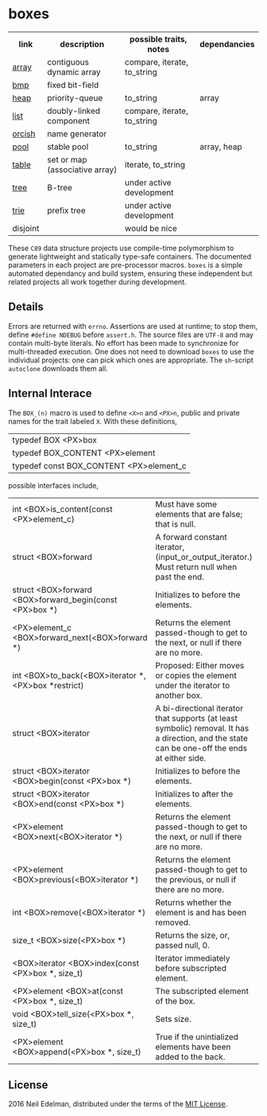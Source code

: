 # boxes #

<table><tr>
	<th>link</th>
	<th>description</th>
	<th>possible traits, notes</th>
	<th>dependancies</th>
</tr><tr>
	<td><a href="https://github.com/neil-edelman/array">array</a></td>
	<td>contiguous dynamic array</td>
	<td>compare, iterate, to_string</td>
	<td></td>
</tr><tr>
	<td><a href = "https://github.com/neil-edelman/bmp">bmp</a></td>
	<td>fixed bit-field</td>
	<td></td>
	<td></td>
</tr><tr>
	<td><a href = "https://github.com/neil-edelman/heap">heap</a></td>
	<td>priority-queue</td>
	<td>to_string</td>
	<td>array</td>
</tr><tr>
	<td><a href = "https://github.com/neil-edelman/list">list</a></td>
	<td>doubly-linked component</td>
	<td>compare, iterate, to_string</td>
	<td></td>
</tr><tr>
	<td><a href = "https://github.com/neil-edelman/orcish">orcish</a></td>
	<td>name generator</td>
	<td></td>
	<td></td>
</tr><tr>
	<td><a href = "https://github.com/neil-edelman/pool">pool</a></td>
	<td>stable pool</td>
	<td>to_string</td>
	<td>array, heap</td>
</tr><tr>
	<td><a href = "https://github.com/neil-edelman/table">table</a></td>
	<td>set or map (associative array)</td>
	<td>iterate, to_string</td>
	<td></td>
</tr><tr>
	<td><a href = "https://github.com/neil-edelman/tree">tree</a></td>
	<td>B-tree</td>
	<td>under active development</td>
	<td></td>
</tr><tr>
	<td><a href = "https://github.com/neil-edelman/trie">trie</a></td>
	<td>prefix tree</td>
	<td>under active development</td>
	<td></td>
</tr><tr>
	<td>disjoint</td>
	<td></td>
	<td>would be nice</td>
	<td></td>
</tr></table>

These `C89` data structure projects use compile-time polymorphism
to generate lightweight and statically type-safe containers.  The
documented parameters in each project are pre-processor macros.
`boxes` is a simple automated dependancy and build system, ensuring
these independent but related projects all work together during
development.

## Details ##

Errors are returned with `errno`. Assertions are used at runtime;
to stop them, define `#define NDEBUG` before `assert.h`. The source
files are `UTF-8` and may contain multi-byte literals. No effort
has been made to synchronize for multi-threaded execution. One does
not need to download `boxes` to use the individual projects: one
can pick which ones are appropriate. The `sh`-script `autoclone`
downloads them all.

## Internal Interace ##

The `BOX_(n)` macro is used to define `<X>n` and `<PX>n`, public
and private names for the trait labeled `X`. With these definitions,

<table>
	<tr><td>typedef BOX &lt;PX&gt;box</td></tr>
	<tr><td>typedef BOX_CONTENT &lt;PX&gt;element</td></tr>
	<tr><td>typedef const BOX_CONTENT &lt;PX&gt;element_c</td></tr>
</table>

possible interfaces include,

<table><tr>
	<td>int &lt;BOX&gt;is_content(const &lt;PX&gt;element_c)</td>
	<td>Must have some elements that are false; that is null.</td>
	<td>BOX_CONTENT BOX_ITERATOR BOX_ACCESS</td>
</tr><tr>
	<td>struct &lt;BOX&gt;forward</td>
	<td>A forward constant iterator, (input_or_output_iterator.) Must return null when past the end.</td>
	<td>BOX_CONTENT</td>
</tr><tr>
	<td>struct &lt;BOX&gt;forward &lt;BOX&gt;forward_begin(const &lt;PX&gt;box *)</td>
	<td>Initializes to before the elements.</td>
	<td>BOX_CONTENT</td>
</tr><tr>
	<td>&lt;PX&gt;element_c &lt;BOX&gt;forward_next(&lt;BOX&gt;forward *)</td>
	<td>Returns the element passed-though to get to the next, or null if there are no more.</td>
	<td>BOX_CONTENT</td>
</tr><tr>
	<td>int &lt;BOX&gt;to_back(&lt;BOX&gt;iterator *, &lt;PX&gt;box *restrict)</td>
	<td>Proposed: Either moves or copies the element under the iterator to another box.</td>
	<td>BOX_ITERATOR</td>
</tr><tr>
	<td>struct &lt;BOX&gt;iterator</td>
	<td>A bi-directional iterator that supports (at least symbolic) removal. It has a direction, and the state
	can be one-off the ends at either side.</td>
	<td>BOX_ITERATOR BOX_ACCESS</td>
</tr><tr>
	<td>struct &lt;BOX&gt;iterator &lt;BOX&gt;begin(const &lt;PX&gt;box *)</td>
	<td>Initializes to before the elements.</td>
	<td>BOX_ITERATOR</td>
</tr><tr>
	<td>struct &lt;BOX&gt;iterator &lt;BOX&gt;end(const &lt;PX&gt;box *)</td>
	<td>Initializes to after the elements.</td>
	<td>BOX_ITERATOR</td>
</tr><tr>
	<td>&lt;PX&gt;element &lt;BOX&gt;next(&lt;BOX&gt;iterator *)</td>
	<td>Returns the element passed-though to get to the next, or null if there are no more.</td>
	<td>BOX_ITERATOR</td>
</tr><tr>
	<td>&lt;PX&gt;element &lt;BOX&gt;previous(&lt;BOX&gt;iterator *)</td>
	<td>Returns the element passed-though to get to the previous, or null if there are no more.</td>
	<td>BOX_ITERATOR</td>
</tr><tr>
	<td>int &lt;BOX&gt;remove(&lt;BOX&gt;iterator *)</td>
	<td>Returns whether the element is and has been removed.</td>
	<td>BOX_ITERATOR</td>
</tr><tr>
	<td>size_t &lt;BOX&gt;size(&lt;PX&gt;box *)</td>
	<td>Returns the size, or, passed null, 0.</td>
	<td>BOX_ACCESS</td>
</tr><tr>
	<td>&lt;BOX&gt;iterator &lt;BOX&gt;index(const &lt;PX&gt;box *, size_t)</td>
	<td>Iterator immediately before subscripted element.</td>
	<td>BOX_ACCESS</td>
</tr><tr>
	<td>&lt;PX&gt;element &lt;BOX&gt;at(const &lt;PX&gt;box *, size_t)</td>
	<td>The subscripted element of the box.</td>
	<td>BOX_ACCESS</td>
</tr><tr>
	<td>void &lt;BOX&gt;tell_size(&lt;PX&gt;box *, size_t)</td>
	<td>Sets size.</td>
	<td>BOX_CONTIGUOUS</td>
</tr><tr>
	<td>&lt;PX&gt;element &lt;BOX&gt;append(&lt;PX&gt;box *, size_t)</td>
	<td>True if the unintialized elements have been added to the back.</td>
	<td>BOX_CONTIGUOUS</td>
</tr></table>

## License ##

2016 Neil Edelman, distributed under the terms of the [MIT
License](https://opensource.org/licenses/MIT).

